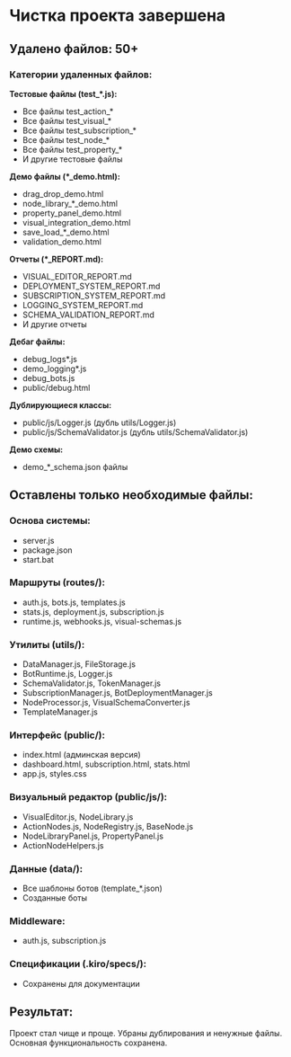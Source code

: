 # Чистка проекта завершена

## Удалено файлов: 50+

### Категории удаленных файлов:

**Тестовые файлы (test_*.js):**
- Все файлы test_action_*
- Все файлы test_visual_*
- Все файлы test_subscription_*
- Все файлы test_node_*
- Все файлы test_property_*
- И другие тестовые файлы

**Демо файлы (*_demo.html):**
- drag_drop_demo.html
- node_library_*_demo.html
- property_panel_demo.html
- visual_integration_demo.html
- save_load_*_demo.html
- validation_demo.html

**Отчеты (*_REPORT.md):**
- VISUAL_EDITOR_REPORT.md
- DEPLOYMENT_SYSTEM_REPORT.md
- SUBSCRIPTION_SYSTEM_REPORT.md
- LOGGING_SYSTEM_REPORT.md
- SCHEMA_VALIDATION_REPORT.md
- И другие отчеты

**Дебаг файлы:**
- debug_logs*.js
- demo_logging*.js
- debug_bots.js
- public/debug.html

**Дублирующиеся классы:**
- public/js/Logger.js (дубль utils/Logger.js)
- public/js/SchemaValidator.js (дубль utils/SchemaValidator.js)

**Демо схемы:**
- demo_*_schema.json файлы

## Оставлены только необходимые файлы:

### Основа системы:
- server.js
- package.json
- start.bat

### Маршруты (routes/):
- auth.js, bots.js, templates.js
- stats.js, deployment.js, subscription.js
- runtime.js, webhooks.js, visual-schemas.js

### Утилиты (utils/):
- DataManager.js, FileStorage.js
- BotRuntime.js, Logger.js
- SchemaValidator.js, TokenManager.js
- SubscriptionManager.js, BotDeploymentManager.js
- NodeProcessor.js, VisualSchemaConverter.js
- TemplateManager.js

### Интерфейс (public/):
- index.html (админская версия)
- dashboard.html, subscription.html, stats.html
- app.js, styles.css

### Визуальный редактор (public/js/):
- VisualEditor.js, NodeLibrary.js
- ActionNodes.js, NodeRegistry.js, BaseNode.js
- NodeLibraryPanel.js, PropertyPanel.js
- ActionNodeHelpers.js

### Данные (data/):
- Все шаблоны ботов (template_*.json)
- Созданные боты

### Middleware:
- auth.js, subscription.js

### Спецификации (.kiro/specs/):
- Сохранены для документации

## Результат:
Проект стал чище и проще. Убраны дублирования и ненужные файлы.
Основная функциональность сохранена.